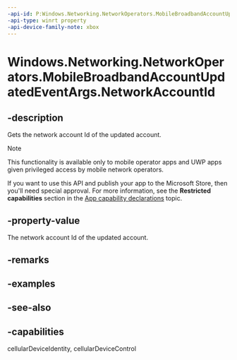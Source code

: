 ```yaml
---
-api-id: P:Windows.Networking.NetworkOperators.MobileBroadbandAccountUpdatedEventArgs.NetworkAccountId
-api-type: winrt property
-api-device-family-note: xbox
---
```


<!-- Property syntax
public string NetworkAccountId { get; }
-->

# Windows.Networking.NetworkOperators.MobileBroadbandAccountUpdatedEventArgs.NetworkAccountId

## -description
Gets the network account Id of the updated account.

> [!NOTE]
> This functionality is available only to mobile operator apps and UWP apps given privileged access by mobile network operators.
> 
> If you want to use this API and publish your app to the Microsoft Store, then you'll need special approval. For more information, see the **Restricted capabilities** section in the [App capability declarations](/windows/uwp/packaging/app-capability-declarations#restricted-capabilities) topic. 

## -property-value
The network account Id of the updated account.

## -remarks

## -examples

## -see-also

## -capabilities
cellularDeviceIdentity, cellularDeviceControl
